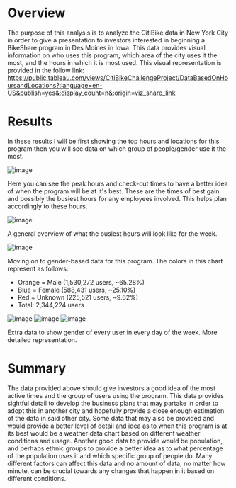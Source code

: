 # Overview
The purpose of this analysis is to analyze the CitiBike data in New York City in order to give a presentation to investors interested in beginning a BikeShare program in Des Moines in Iowa. This data provides visual information on who uses this program, which area of the city uses it the most, and the hours in which it is most used. 
This visual representation is provided in the follow link:
https://public.tableau.com/views/CitiBikeChallengeProject/DataBasedOnHoursandLocations?:language=en-US&publish=yes&:display_count=n&:origin=viz_share_link

# Results
In these results I will be first showing the top hours and locations for this program then you will see data on which group of people/gender use it the most.

![image](https://user-images.githubusercontent.com/104467610/185280983-7127562c-3462-4085-b4a3-7e9c6ec886d2.png)

Here you can see the peak hours and check-out times to have a better idea of when the program will be at it's best. These are the times of best gain and possibly the busiest hours for any employees involved. This helps plan accordingly to these hours. 

![image](https://user-images.githubusercontent.com/104467610/185281422-3f25c8fa-c6c5-41fe-9b02-c7c0e09c0eab.png)

A general overview of what the busiest hours will look like for the week. 

![image](https://user-images.githubusercontent.com/104467610/185281649-5dabefdf-920e-4f46-b3a7-c61600637f5c.png)

Moving on to gender-based data for this program. The colors in this chart represent as follows:
* Orange = Male (1,530,272 users, ~65.28%)
* Blue = Female (588,431 users, ~25.10%)
* Red = Unknown (225,521 users, ~9.62%)
* Total: 2,344,224 users

![image](https://user-images.githubusercontent.com/104467610/185282702-821528a1-edf0-4d00-a0f8-aa43066c7040.png)
![image](https://user-images.githubusercontent.com/104467610/185282733-7e707af2-2f9e-4242-b297-9c2832a835c0.png)
![image](https://user-images.githubusercontent.com/104467610/185282846-1a10fc13-5540-4af2-be55-5ff99d205b81.png)

Extra data to show gender of every user in every day of the week. More detailed representation.

# Summary
The data provided above should give investors a good idea of the most active times and the group of users using the program. This data provides sightful detail to develop the business plans that may partake in order to adopt this in another city and hopefully provide a close enough estimation of the data in said other city. Some data that may also be provided and would provide a better level of detail and idea as to when this program is at its best would be a weather data chart based on different weather conditions and usage. Another good data to provide would be population, and perhaps ethnic groups to provide a better idea as to what percentage of the population uses it and which specific group of people do. Many different factors can affect this data and no amount of data, no matter how minute, can be crucial towards any changes that happen in it based on different conditions.  

